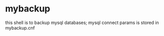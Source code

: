 # mybackup
this shell is to backup mysql databases;
mysql connect params is stored in mybackup.cnf

